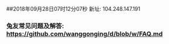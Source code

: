 ##2018年09月28日07时12分07秒 新址: 104.248.147.191
### 兔友常见问题及解答: https://github.com/wanggonging/d/blob/w/FAQ.md
